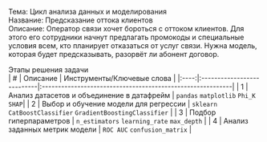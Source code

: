 Тема: Цикл анализа данных и моделирования  
Название: Предсказание оттока клиентов  
Описание: Оператор связи хочет бороться с оттоком клиентов. Для этого его сотрудники начнут предлагать промокоды и специальные условия всем, кто планирует отказаться от услуг связи. Нужна модель, которая будет предсказывать, разорвёт ли абонент договор. 
    
Этапы решения задачи    
| # | Описание | Инструменты/Ключевые слова |
|:----:|:---------------------------|:-----------------------------------------------------------|
| 1 | Анализ датасетов и объединение в датафрейм | `pandas` `matplotlib` `Phi_K` `SHAP`|
| 2 | Выбор и обучение модели для регрессии | `sklearn` `CatBoostClassifier` `GradientBoostingClassifier` |
| 3 | Подбор гиперпараметров | `n_estimators` `learning_rate` `max_depth` |
| 4 | Анализ заданных метрик модели | `ROC AUC` `confusion_matrix` |